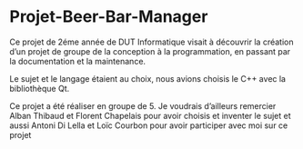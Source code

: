 # Projet-Beer-Bar-Manager
Ce projet de 2éme année de DUT Informatique visait à découvrir la création d’un projet de groupe de la conception à la programmation, en passant par la documentation et la maintenance. 

Le sujet et le langage étaient au choix, nous avions choisis le C++ avec la bibliothèque Qt.   


Ce projet a été réaliser en groupe de 5. Je voudrais d’ailleurs remercier Alban Thibaud et Florent Chapelais pour avoir choisis et inventer le sujet et aussi Antoni Di Lella et Loïc Courbon pour avoir participer avec moi sur ce projet
